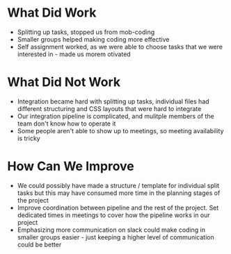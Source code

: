 # What Did Work
- Splitting up tasks, stopped us from mob-coding
- Smaller groups helped making coding more effective
- Self assignment worked, as we were able to choose tasks that we were interested in - made us morem otivated

# What Did Not Work
- Integration became hard with splitting up tasks, individual files had different structuring and CSS layouts that were hard to integrate
- Our integration pipeline is complicated, and mulitple members of the team don't know how to operate it
- Some people aren't able to show up to meetings, so meeting availability is tricky

# How Can We Improve
- We could possibly have made a structure / template for individual split tasks but this may have consumed more time in the planning stages of the project
- Improve coordination between pipeline and the rest of the project. Set dedicated times in meetings to cover how the pipeline works in our project
- Emphasizing more communication on slack could make coding in smaller groups easier - just keeping a higher level of communication could be better
